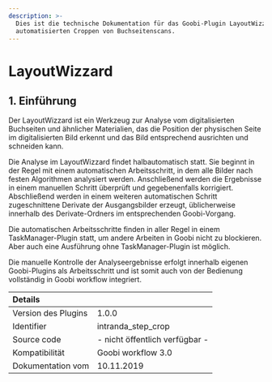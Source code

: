 ```yaml
---
description: >-
  Dies ist die technische Dokumentation für das Goobi-Plugin LayoutWizzard zum
  automatisierten Croppen von Buchseitenscans.
---
```


# LayoutWizzard

## 1. Einführung

Der LayoutWizzard ist ein Werkzeug zur Analyse vom digitalisierten Buchseiten und ähnlicher Materialien, das die Position der physischen Seite im digitalisierten Bild erkennt und das Bild entsprechend ausrichten und schneiden kann.

Die Analyse im LayoutWizzard findet halbautomatisch statt. Sie beginnt in der Regel mit einem automatischen Arbeitsschritt, in dem alle Bilder nach festen Algorithmen analysiert werden. Anschließend werden die Ergebnisse in einem manuellen Schritt überprüft und gegebenenfalls korrigiert. Abschließend werden in einem weiteren automatischen Schritt zugeschnittene Derivate der Ausgangsbilder erzeugt, üblicherweise innerhalb des Derivate-Ordners im entsprechenden Goobi-Vorgang.

Die automatischen Arbeitsschritte finden in aller Regel in einem TaskManager-Plugin statt, um andere Arbeiten in Goobi nicht zu blockieren. Aber auch eine Ausführung ohne TaskManager-Plugin ist möglich. 

Die manuelle Kontrolle der Analyseergebnisse erfolgt innerhalb eigenen Goobi-Plugins als Arbeitsschritt und ist somit auch von der Bedienung vollständig in Goobi workflow integriert.

| Details |  |
| :--- | :--- |
| Version des Plugins | 1.0.0 |
| Identifier | intranda\_step\_crop |
| Source code | - nicht öffentlich verfügbar - |
| Kompatibilität | Goobi workflow 3.0 |
| Dokumentation vom | 10.11.2019 |

